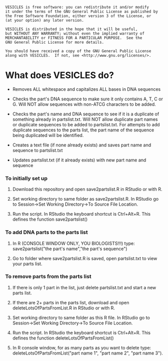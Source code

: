     VESICLES is free software: you can redistribute it and/or modify
    it under the terms of the GNU General Public License as published by
    the Free Software Foundation, either version 3 of the License, or
    (at your option) any later version.

    VESICLES is distributed in the hope that it will be useful,
    but WITHOUT ANY WARRANTY; without even the implied warranty of
    MERCHANTABILITY or FITNESS FOR A PARTICULAR PURPOSE.  See the
    GNU General Public License for more details.

    You should have received a copy of the GNU General Public License
    along with VESICLES.  If not, see <http://www.gnu.org/licenses/>.

# What does VESICLES do? #

* Removes ALL whitespace and capitalizes ALL bases in DNA sequences

* Checks the part's DNA sequence to make sure it only contains A, T, C or G. Will NOT allow sequences with non-ATCG characters to be added. 

* Checks the part's name and DNA sequence to see if it is a duplicate of something already in partslist.txt. Will NOT allow duplicate part names or duplicate sequences to be added to partslist.txt. For attempts to add duplicate sequences to the parts list, the part name of the sequence being duplicated will be identified. 

* Creates a text file (if none already exists) and saves part name and sequence to partslist.txt

* Updates partslist.txt (if it already exists) with new part name and sequence

### To initially set up ###

1. Download this repository and open save2partslist.R in RStudio or with R. 

2. Set working directory to same folder as save2partslist.R. In RStudio go to Session->Set Working Directory->To Source File Location.

3. Run the script. In RStudio the keyboard shortcut is Ctrl+Alt+R. This defines the function save2partslist()

### To add DNA parts to the parts list ###

1. In R (CONSOLE WINDOW ONLY, YOU BIOLOGISTS!!!) type: save2partslist("the part's name","the part's sequence")

2. Go to folder where save2partslist.R is saved, open partslist.txt to view your parts list. 

### To remove parts from the parts list ###

1. If there is only 1 part in the list, just delete partslist.txt and start a new parts list. 

2. If there are 2+ parts in the parts list, download and open deleteLotsOfPartsFromList.R in RStudio or with R.

  1. Set working directory to same folder as this R file. In RStudio go to Session->Set Working Directory->To Source File Location.

  2. Run the script. In RStudio the keyboard shortcut is Ctrl+Alt+R. This defines the function deleteLotsOfPartsFromList()

  3. In R console window, for as many parts as you want to delete type: deleteLotsOfPartsFromList("part name 1", "part name 2", "part name 3"). 

